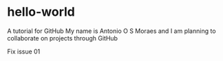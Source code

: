 # hello-world
A tutorial for GitHub
My name is Antonio O S Moraes and I am planning to collaborate on projects through GitHub

Fix issue 01
